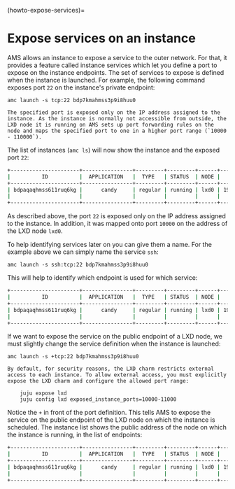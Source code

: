 (howto-expose-services)=
# Expose services on an instance

AMS allows an instance to expose a service to the outer network. For that, it provides a feature called instance services which let you define a port to expose on the instance endpoints. The set of services to expose is defined when the instance is launched. For example, the following command exposes port `22` on the instance's private endpoint:

    amc launch -s tcp:22 bdp7kmahmss3p9i8huu0

```{note}
The specified port is exposed only on the IP address assigned to the instance. As the instance is normally not accessible from outside, the LXD node it is running on AMS sets up port forwarding rules on the node and maps the specified port to one in a higher port range (`10000 - 110000`).
```

The list of instances (`amc ls`) will now show the instance and the exposed port `22`:

```bash
+----------------------+----------------+---------+---------+------+---------------+------------------------+
|          ID          |  APPLICATION   |  TYPE   | STATUS  | NODE |    ADDRESS    |       ENDPOINTS        |
+----------------------+----------------+---------+---------+------+---------------+------------------------+
| bdpaqaqhmss611ruq6kg |      candy     | regular | running | lxd0 | 192.168.100.2 | 192.168.100.2:22/tcp   |
|                      |                |         |         |      |               | 10.103.46.41:10000/tcp |
+----------------------+----------------+---------+---------+------+---------------+------------------------+
```

As described above, the port `22` is exposed only on the IP address assigned to the instance.
In addition, it was mapped onto port `10000` on the address of the LXD node `lxd0`.

To help identifying services later on you can give them a name. For the example above we can simply name the service `ssh`:

    amc launch -s ssh:tcp:22 bdp7kmahmss3p9i8huu0

This will help to identify which endpoint is used for which service:

```bash
+----------------------+----------------+---------+---------+------+---------------+----------------------------+
|          ID          |  APPLICATION   |  TYPE   | STATUS  | NODE |    ADDRESS    |       ENDPOINTS            |
+----------------------+----------------+---------+---------+------+---------------+----------------------------+
| bdpaqaqhmss611ruq6kg |      candy     | regular | running | lxd0 | 192.168.100.2 | ssh:192.168.100.2:22/tcp   |
|                      |                |         |         |      |               | ssh:10.103.46.41:10000/tcp |
+----------------------+----------------+---------+---------+------+---------------+----------------------------+
```

If we want to expose the service on the public endpoint of a LXD node, we must slightly change the service definition when the instance is launched:

    amc launch -s +tcp:22 bdp7kmahmss3p9i8huu0


```{note}
By default, for security reasons, the LXD charm restricts external access to each instance. To allow external access, you must explicitly expose the LXD charm and configure the allowed port range:

    juju expose lxd
    juju config lxd exposed_instance_ports=10000-11000

```

Notice the `+` in front of the port definition. This tells AMS to expose the service on the public endpoint of the LXD node on which the instance is scheduled. The instance list shows the public address of the node on which the instance is running, in the list of endpoints:

```bash
+----------------------+----------------+---------+---------+------+---------------+------------------------+
|          ID          |  APPLICATION   |  TYPE   | STATUS  | NODE |    ADDRESS    |       ENDPOINTS        |
+----------------------+----------------+---------+---------+------+---------------+------------------------+
| bdpaqaqhmss611ruq6kg |      candy     | regular | running | lxd0 | 192.168.100.2 | 192.168.100.2:22/tcp   |
|                      |                |         |         |      |               | 147.3.23.6:10000/tcp   |
+----------------------+----------------+---------+---------+------+---------------+------------------------+
```
